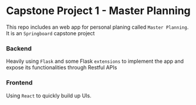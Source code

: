 # Capstone Project 1 - Master Planning

This repo includes an web app for personal planing called `Master Planning`. It is an `Springboard` capstone project

### Backend

Heavily using `Flask` and some Flask `extensions` to implement the app and expose its functionalities through Restful APIs

### Frontend

Using `React` to quickly build up UIs.
